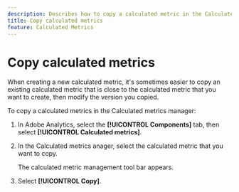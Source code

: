 ```yaml
---
description: Describes how to copy a calculated metric in the Calculated metrics manager
title: Copy calculated metrics
feature: Calculated Metrics
---
```

# Copy calculated metrics

When creating a new calculated metric, it's sometimes easier to copy an existing calculated metric that is close to the calculated metric that you want to create, then modify the version you copied.

To copy a calculated metrics in the Calculated metrics manager:

1. In Adobe Analytics, select the **[!UICONTROL Components]** tab, then select **[!UICONTROL Calculated metrics]**. 

1. In the Calculated metrics anager, select the calculated metric that you want to copy. 

   The calculated metric management tool bar appears.

1. Select **[!UICONTROL Copy]**.